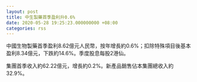 ```yaml
---
layout: post
title: 中生製藥首季盈利升0.6%
date: 2020-05-28 19:25:23.000000000 +08:00
categories: rss
---
```


中國生物製藥首季盈利8.62億元人民幣，按年增長約0.6%；扣除特殊項目後基本盈利8.34億元，下跌約14.6%。季度股息每股2港仙。

集團首季收入約62.22億元，增長約0.2%。新產品銷售佔本集團總收入約32.9%。
